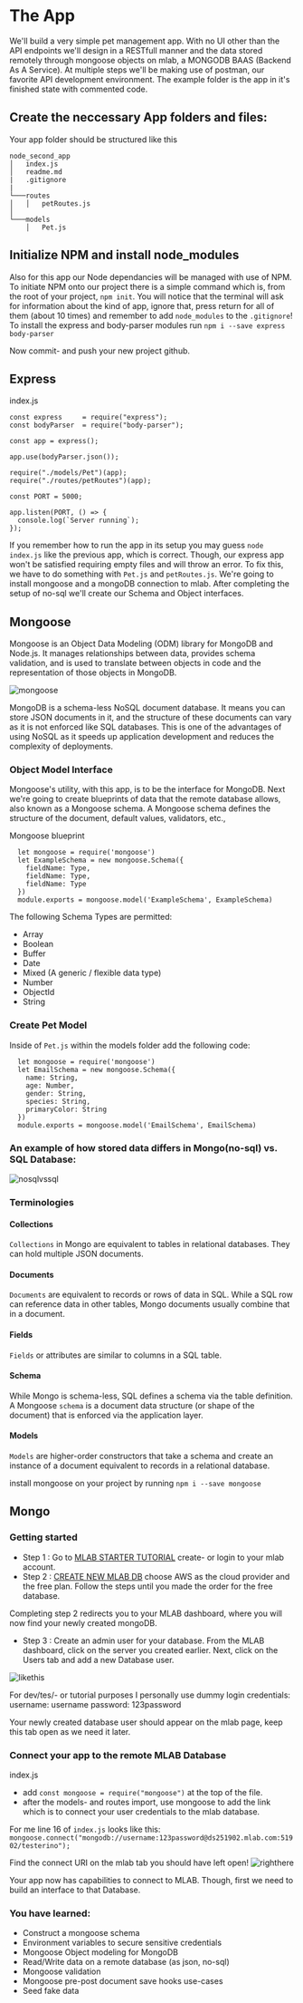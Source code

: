 # The App

We'll build a very simple pet management app. With no UI other than the API endpoints we'll design in a RESTfull manner and the data stored remotely through mongoose objects on mlab, a MONGODB BAAS (Backend As A Service).
At multiple steps we'll be making use of postman, our favorite API development environment.
The example folder is the app in it's finished state with commented code.

## Create the neccessary App folders and files:

Your app folder should be structured like this

```
node_second_app
│   index.js
│   readme.md
|   .gitignore
|
└───routes
│   │   petRoutes.js
│
└───models
    │   Pet.js

```

## Initialize NPM and install node_modules
Also for this app our Node dependancies will be managed with use of NPM. To initiate NPM onto our project there is a simple command which is, from the root of your project, `npm init`.
You will notice that the terminal will ask for information about the kind of app, ignore that, press return for all of them (about 10 times) and remember to add `node_modules` to the `.gitignore`!
To install the express and body-parser modules run `npm i --save express body-parser`

Now commit- and push your new project github.

## Express

index.js

```
const express     = require("express");
const bodyParser  = require("body-parser");

const app = express();

app.use(bodyParser.json());

require("./models/Pet")(app);
require("./routes/petRoutes")(app);

const PORT = 5000;

app.listen(PORT, () => {
  console.log(`Server running`);
});
```

If you remember how to run the app in its setup you may guess `node index.js` like the previous app, which is correct. Though, our express app won't be satisfied requiring empty files and will throw an error.
To fix this, we have to do something with `Pet.js` and `petRoutes.js`.
We're going to install mongoose and a mongoDB connection to mlab.
After completing the setup of no-sql we'll create our Schema and Object interfaces.

## Mongoose

Mongoose is an Object Data Modeling (ODM) library for MongoDB and Node.js. It manages relationships between data, provides schema validation, and is used to translate between objects in code and the representation of those objects in MongoDB.

![mongoose](https://cdn-images-1.medium.com/max/2000/0*b5piDNW1dqlkJWKe.)

MongoDB is a schema-less NoSQL document database. It means you can store JSON documents in it, and the structure of these documents can vary as it is not enforced like SQL databases. This is one of the advantages of using NoSQL as it speeds up application development and reduces the complexity of deployments.

### Object Model Interface

Mongoose's utility, with this app, is to be the interface for MongoDB.
Next we're going to create blueprints of data that the remote database allows, also known as a Mongoose schema.
A Mongoose schema defines the structure of the document, default values, validators, etc.,

Mongoose blueprint

```
  let mongoose = require('mongoose')
  let ExampleSchema = new mongoose.Schema({
    fieldName: Type,
    fieldName: Type,
    fieldName: Type
  })
  module.exports = mongoose.model('ExampleSchema', ExampleSchema)
```

The following Schema Types are permitted:

* Array
* Boolean
* Buffer
* Date
* Mixed (A generic / flexible data type)
* Number
* ObjectId
* String

### Create Pet Model

Inside of `Pet.js` within the models folder add the following code:
```
  let mongoose = require('mongoose')
  let EmailSchema = new mongoose.Schema({
    name: String,
    age: Number,
    gender: String,
    species: String,
    primaryColor: String
  })
  module.exports = mongoose.model('EmailSchema', EmailSchema)
```

### An example of how stored data differs in Mongo(no-sql) vs. SQL Database:

![nosqlvssql](https://image.ibb.co/mWKZS9/sqlvsnosql.png)

### Terminologies

#### Collections
`Collections` in Mongo are equivalent to tables in relational databases. They can hold multiple JSON documents.

#### Documents
`Documents` are equivalent to records or rows of data in SQL. While a SQL row can reference data in other tables, Mongo documents usually combine that in a document.

#### Fields
`Fields` or attributes are similar to columns in a SQL table.

#### Schema
While Mongo is schema-less, SQL defines a schema via the table definition. A Mongoose `schema` is a document data structure (or shape of the document) that is enforced via the application layer.

#### Models
`Models` are higher-order constructors that take a schema and create an instance of a document equivalent to records in a relational database.

install mongoose on your project by running `npm i --save mongoose`

## Mongo

### Getting started

* Step 1 : Go to [MLAB STARTER TUTORIAL](https://www.google.com) create- or login to your mlab account.
* Step 2 : [CREATE NEW MLAB DB](https://mlab.com/create/wizard) choose AWS as the cloud provider and the free plan. Follow the steps until you made the order for the free database.

Completing step 2 redirects you to your MLAB dashboard, where you will now find your newly created mongoDB.

* Step 3 : Create an admin user for your database. From the MLAB dashboard, click on the server you created earlier. Next, click on the Users tab and add a new Database user.

![likethis](https://image.ibb.co/bU0KC9/create_user_mlab.png)

For dev/tes/- or tutorial purposes I personally use dummy login credentials:
  username: username
  password: 123password

Your newly created database user should appear on the mlab page, keep this tab open as we need it later.

### Connect your app to the remote MLAB Database

index.js

* add `const mongoose = require("mongoose")` at the top of the file.
* after the models- and routes import, use mongoose to add the link which is to connect your user credentials to the mlab database.

For me line 16 of `index.js` looks like this:
```mongoose.connect("mongodb://username:123password@ds251902.mlab.com:51902/testerino");```

Find the connect URI on the mlab tab you should have left open!
![righthere](https://image.ibb.co/b6BO5U/mlabconnecturi.png)

Your app now has capabilities to connect to MLAB. Though, first we need to build an interface to that Database.

### You have learned:
  * Construct a mongoose schema
  * Environment variables to secure sensitive credentials
  * Mongoose Object modeling for MongoDB
  * Read/Write data on a remote database (as json, no-sql)
  * Mongoose validation
  * Mongoose pre-post document save hooks use-cases
  * Seed fake data
